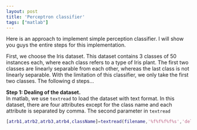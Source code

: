 ```yaml
---
layout: post
title: 'Perceptron classifier'
tags: ["matlab"]
---
```


Here is an approach to implement simple perception classifier. I will show you guys the entire steps for this implementation.

First, we choose the Iris dataset. This dataset contains 3 classes of 50 instances each, where each class refers to a type of Iris plant. The first two classes are linearly separable from each other, whereas the last class is not linearly separable. With the limitation of this classifier, we only take the first two classes. The following d steps...

**Step 1: Dealing of the dataset.** <br>
In matlab, we use `textread` to load the dataset with text format. In this dataset, there are four attributes except for the class name and each attribute is separated by comma. The second parameter in `textread`

~~~ matlab
[atrb1,atrb2,atrb3,atrb4,className]=textread(filename,'%f%f%f%f%s','delimiter,',');
~~~
